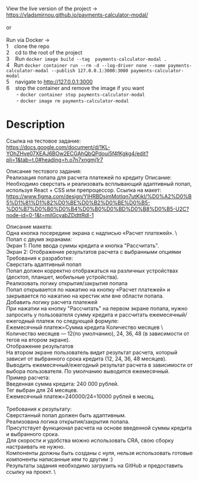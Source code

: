 View the live version of the project -> https://vladsmirnou.github.io/payments-calculator-modal/
\
\
or
\
\
Run via Docker -> \
1 &nbsp;&nbsp; clone the repo \
2 &nbsp;&nbsp; cd to the root of the project \
3 &nbsp;&nbsp; Run ```docker image build --tag  payments-calculator-modal .``` \
4 &nbsp;&nbsp;Run ```docker container run --rm -d --log-driver none --name payments-calculator-modal --publish 127.0.0.1:3000:3000 payments-calculator-modal``` \
5 &nbsp;&nbsp; navigate to http://127.0.0.1:3000 \
6 &nbsp;&nbsp; stop the container and remove the image if you want \
&nbsp;&nbsp;&nbsp;&nbsp;&nbsp;&nbsp; \- ```docker container stop payments-calculator-modal``` \
&nbsp;&nbsp;&nbsp;&nbsp;&nbsp;&nbsp; \- ```docker image rm payments-calculator-modal```

# Description
Ссылка на тестовое задание: \
https://docs.google.com/document/d/1KL-YOhZHve07XEAJ6BOw2ECGAhQbQPdoui5f4fKgkg4/edit?pli=1&tab=t.0#heading=h.o7n7xngmj1r7

Описание тестового задания: \
Реализация попапа для расчета платежей по кредиту
Описание:
Необходимо сверстать и реализовать всплывающий адаптивный попап, используя React + CSS или препроцессор.
Ссылка на макет:
https://www.figma.com/design/YIHRBDsjmMotlqn7utKikI/%D0%A2%D0%B5%D1%81%D1%82%D0%BE%D0%B2%D0%BE%D0%B5-%D0%B7%D0%B0%D0%B4%D0%B0%D0%BD%D0%B8%D0%B5-U2C?node-id=0-1&t=milGcyabZDdttRdl-1

Описание макета: \
Одна кнопка посередине экрана с надписью «Расчет платежей». \ 
Попап с двумя экранами: \
Экран 1: Поле ввода суммы кредита и кнопка "Рассчитать". \
Экран 2: Отображение результатов расчета с выбранными опциями \
Требования к разработке: \
Сверстать адаптивный попап \
Попап должен корректно отображаться на различных устройствах (десктоп, планшет, мобильные устройства). \
Реализовать логику открытия/закрытия попапа \
Попап открывается по нажатию на кнопку «Расчет платежей» и закрывается по нажатию на крестик или вне области попапа. \
Добавить логику расчета платежей \
При нажатии на кнопку "Рассчитать" на первом экране попапа, нужно запросить у пользователя сумму кредита и рассчитать ежемесячный/ежегодный платеж по следующей формуле: \
Ежемесячный платеж=Сумма кредита Количество месяцев \ ​
Количество месяцев — 12(по умолчанию), 24, 36, 48 (в зависимости от тегов на втором экране). \
Отображение результатов \
На втором экране пользователь видит результат расчета, который зависит от выбранного срока кредита (12, 24, 36, 48 месяцев). \
Выводить ежемесячный/ежегодный результат расчета в зависимости от выбора пользователя. По умолчанию выводится ежемесячный. \
Пример расчета: \
Введенная сумма кредита: 240 000 рублей. \
Тег выбран для 24 месяцев. \
Ежемесячный платеж=240000/24=10000 рублей в месяц. \
\
Требования к результату: \
Сверстанный попап должен быть адаптивным. \
Реализована логика открытия/закрытия попапа. \
Присутствует функционал расчета на основе введенной суммы кредита и выбранного срока. \
Для скорости и удобства можно использовать CRA, свою сборку настраивать не нужно. \
Компоненты должны быть созданы с нуля, нельзя использовать готовые компоненты написанные кем то другим :) \
Результаты задания необходимо загрузить на GitHub и предоставить ссылку на проект. \
